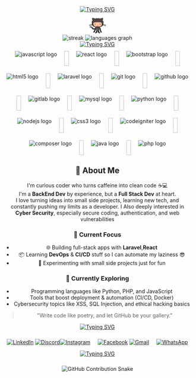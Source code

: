<!-- Initial Section -->
<div align="center">
  <a href="https://git.io/typing-svg">
    <img src="https://readme-typing-svg.herokuapp.com?font=Fira+Code&pause=1000&color=31B5F7&center=true&vCenter=true&width=435&lines=Hi,+I'm+Rifki+Rahmatun+Hidayah" alt="Typing SVG" />
  </a>

  <div style="display: flex; justify-content: center; flex-wrap: wrap; gap: 20px; margin-top: 10px;">


<img src="./assets/octocat.gif" alt="git" width="50" />
</div>




<!--
**RIFKIRH/RIFKIRH** is a ✨ _special_ ✨ repository because its `README.md` (this file) appears on your GitHub profile.

Here are some ideas to get you started:

- 🔭 I’m currently working on ...
- 🌱 I’m currently learning ...
- 👯 I’m looking to collaborate on ...
- 🤔 I’m looking for help with ...
- 💬 Ask me about ...
- 📫 How to reach me: ...
- 😄 Pronouns: ...
- ⚡ Fun fact: ...
https://media.giphy.com/media/6vj5quVNRhoQw/giphy.gif?cid=ecf05e47hostozo26mop76oazhp9zscat6bi4yqo213gi2h2&ep=v1_gifs_search&rid=giphy.gif&ct=g
-->


</div>
<div align="center">

 <img src="https://github-readme-streak-stats-seven-azure.vercel.app?user=RIFKIRH&theme=tokyonight-duo&hide_border=true&border_radius=2" alt="streak">
<img src="https://github-readme-stats.vercel.app/api/top-langs?username=RIFKIRH&locale=en&hide_title=false&layout=compact&card_width=320&langs_count=5&theme=dracula&hide_border=false" height="150" alt="languages graph"  />

</div>

<div align="center">
  <a href="https://git.io/typing-svg">
    <img src="https://readme-typing-svg.herokuapp.com?font=Fira+Code&pause=1000&color=31B5F7&center=true&vCenter=true&width=435&lines=I+Usually+Use+These+Techs" alt="Typing SVG" />
  </a>

  <div style="display: flex; justify-content: center; flex-wrap: wrap; gap: 20px; margin-top: 10px;">
  <img src="https://cdn.jsdelivr.net/gh/devicons/devicon/icons/javascript/javascript-original.svg" height="40" alt="javascript logo"  />
  <img width="12" />
  <img src="https://cdn.jsdelivr.net/gh/devicons/devicon/icons/react/react-original.svg" height="40" alt="react logo"  />
  <img width="12" />
  <img src="https://cdn.jsdelivr.net/gh/devicons/devicon/icons/bootstrap/bootstrap-original.svg" height="40" alt="bootstrap logo"  />
  <img width="12" />
  <img src="https://cdn.jsdelivr.net/gh/devicons/devicon/icons/html5/html5-original.svg" height="40" alt="html5 logo"  />
  <img width="12" />
  <img src="https://cdn.jsdelivr.net/gh/devicons/devicon/icons/laravel/laravel-original.svg" height="40" alt="laravel logo"  />
  <img width="12" />
  <img src="https://cdn.jsdelivr.net/gh/devicons/devicon/icons/git/git-original.svg" height="40" alt="git logo"  />
  <img width="12" />
  <img src="https://cdn.jsdelivr.net/gh/devicons/devicon/icons/github/github-original.svg" height="40" alt="github logo"  />
  <img width="12" />
  <img src="https://cdn.jsdelivr.net/gh/devicons/devicon/icons/gitlab/gitlab-original.svg" height="40" alt="gitlab logo"  />
  <img width="12" />
  <img src="https://cdn.jsdelivr.net/gh/devicons/devicon/icons/mysql/mysql-original.svg" height="40" alt="mysql logo"  />
  <img width="12" />
  <img src="https://cdn.jsdelivr.net/gh/devicons/devicon/icons/python/python-original.svg" height="40" alt="python logo"  />
  <img width="12" />
  <img src="https://cdn.jsdelivr.net/gh/devicons/devicon/icons/nodejs/nodejs-original.svg" height="40" alt="nodejs logo"  />
  <img width="12" />
  <img src="https://cdn.jsdelivr.net/gh/devicons/devicon/icons/css3/css3-original.svg" height="40" alt="css3 logo"  />
  <img width="12" />
  <img src="https://cdn.jsdelivr.net/gh/devicons/devicon/icons/codeigniter/codeigniter-plain.svg" height="40" alt="codeigniter logo"  />
  <img width="12" />
  <img src="https://cdn.jsdelivr.net/gh/devicons/devicon/icons/composer/composer-original.svg" height="40" alt="composer logo"  />
  <img width="12" />
  <img src="https://cdn.jsdelivr.net/gh/devicons/devicon/icons/java/java-original.svg" height="40" alt="java logo"  />
  <img width="12" />
  <img src="https://cdn.jsdelivr.net/gh/devicons/devicon/icons/php/php-original.svg" height="40" alt="php logo"  />
</div>

###
<div align="center">

## 👾 About Me

I'm curious coder who turns caffeine into clean code ☕💻  
I'm a **BackEnd Dev**  by experience, but a **Full Stack Dev** at heart.  
I love turning ideas into small side projects, learning new tech, and constantly pushing my limits as a developer.
I Also deeply interested in **Cyber Security**, especially secure coding, authentication, and web vulnerabilities

### 🧠 Current Focus
- 🌐 Building full-stack apps with **Laravel**,**React**
- 📦 Learning **DevOps** & **CI/CD** stuff so I can automate my laziness 😎
- 🧪 Experimenting with small side projects just for fun

### 🚧 Currently Exploring
- Programming languages like Python, PHP, and JavaScript  
- Tools that boost deployment & automation (CI/CD, Docker)  
- Cybersecurity topics like XSS, SQL Injection, and ethical hacking basics

> "Write code like poetry, and let GitHub be your gallery."

<div align="center">
  <a href="https://git.io/typing-svg">
    <img src="https://readme-typing-svg.herokuapp.com?font=Fira+Code&pause=1000&color=31B5F7&center=true&vCenter=true&width=435&lines=Hit+Me+UP!" alt="Typing SVG" />
  </a>
  <div style="display: flex; justify-content: center; flex-wrap: wrap; gap: 20px; margin-top: 10px;">

  [![LinkedIn](https://raw.githubusercontent.com/maurodesouza/profile-readme-generator/master/src/assets/icons/social/linkedin/default.svg)](https://www.linkedin.com/in/rifki-rahmatun-hidayah-2759a7272/)
  [![Discord](https://raw.githubusercontent.com/maurodesouza/profile-readme-generator/master/src/assets/icons/social/discord/default.svg)](https://discordapp.com/users/578034469747818497)[![Instagram](https://raw.githubusercontent.com/maurodesouza/profile-readme-generator/master/src/assets/icons/social/instagram/default.svg)](https://discordapp.com/users/578034469747818497)


  [![Facebook](https://raw.githubusercontent.com/maurodesouza/profile-readme-generator/master/src/assets/icons/social/facebook/default.svg)](https://www.facebook.com/rifki.rahmatunhidayah)
  [![Gmail](https://raw.githubusercontent.com/maurodesouza/profile-readme-generator/master/src/assets/icons/social/gmail/default.svg)](mailto:rifkirahmatunh@gmail.com)

  [![WhatsApp](https://raw.githubusercontent.com/maurodesouza/profile-readme-generator/master/src/assets/icons/social/whatsapp/default.svg)](https://wa.me/6282288221040?text=Halo%20Rifki,%20saya%20tertarik%20dengan%20profil%20Anda)
</div>


<div align="center">
  <a href="https://git.io/typing-svg">
    <img src="https://readme-typing-svg.herokuapp.com?font=Fira+Code&pause=1000&color=31B5F7&center=true&vCenter=true&width=435&lines=GitHub+Contributions+Under+Fire+🔥" alt="Typing SVG" />
  </a>

  <div style="display: flex; justify-content: center; flex-wrap: wrap; gap: 20px; margin-top: 10px;">
</div>

<picture>
  <!-- GitHub Contribution Snake -->

  ![GitHub Contribution Snake](https://github.com/RIFKIRH/RIFKIRH/blob/output/snake-cool.svg)

</picture>

